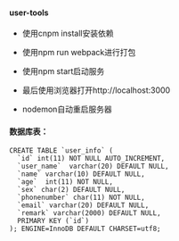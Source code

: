 #### user-tools
- 使用cnpm install安装依赖

- 使用npm run webpack进行打包

- 使用npm start启动服务

- 最后使用浏览器打开http://localhost:3000
- nodemon自动重启服务器

#### 数据库表：
```
CREATE TABLE `user_info` (
  `id` int(11) NOT NULL AUTO_INCREMENT,
  `user_name`  varchar(20) DEFAULT NULL,
  `name` varchar(10) DEFAULT NULL,
  `age`  int(11) NOT NULL,
  `sex` char(2) DEFAULT NULL,
  `phonenumber` char(11) NOT NULL,
  `email` varchar(20) DEFAULT NULL,
  `remark` varchar(2000) DEFAULT NULL,  
  PRIMARY KEY (`id`)
); ENGINE=InnoDB DEFAULT CHARSET=utf8;
```
